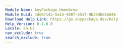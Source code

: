 ```yaml
---
Module Name: AnyPackage.Homebrew
Module Guid: 4de67142-5a15-488f-b51f-9b28d8d16d46
Download Help Link: https://go.anypackage.dev/help
Help Version: 0.1.0.0
Locale: en-US
nav_exclude: true
search_exclude: true
---
```

